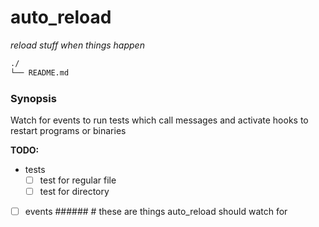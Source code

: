 # auto_reload  
_reload stuff when things happen_  

```bash
./
└── README.md
```  

### Synopsis  
Watch for events to run tests which call messages and activate hooks to restart programs or binaries  

__TODO:__  
 - tests  
   - [ ] test for regular file  
   - [ ] test for directory  
 - [ ] events ###### \# these are things auto_reload should watch for  
